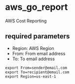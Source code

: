 # aws_go_report
AWS Cost Reporting


## required parameters
- Region: AWS Region
- From: From email address
- To: To email address

```
export From=sender@email.com
export To=recipient@email.com
export Region=us-east-1
```